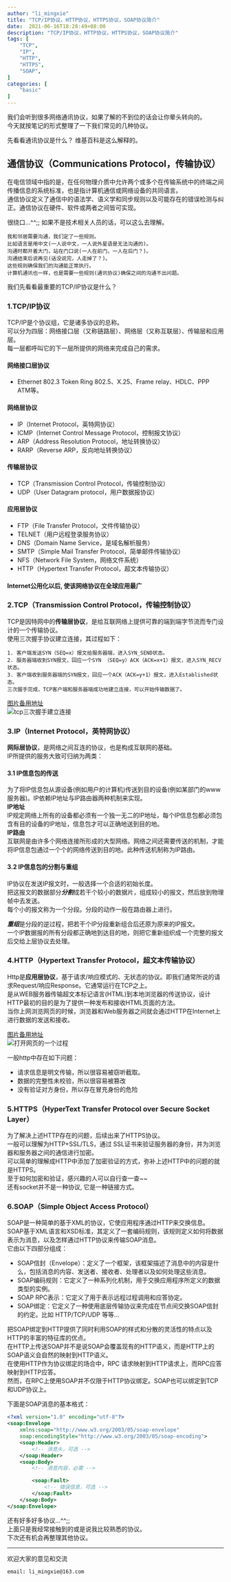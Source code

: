 ```yaml
---
author: "li_mingxie"
title: "TCP/IP协议，HTTP协议，HTTPS协议，SOAP协议简介"
date:  2021-06-16T18:28:49+08:00
description: "TCP/IP协议，HTTP协议，HTTPS协议，SOAP协议简介"
tags: [
    "TCP",
    "IP",
    "HTTP",
    "HTTPS",
    "SOAP",
]
categories: [
    "basic"
]
---
```


我们会听到很多网络通讯协议，如果了解的不到位的话会让你晕头转向的。  
今天就按笔记的形式整理了一下我们常见的几种协议。  

先看看通讯协议是什么？ 维基百科是这么解释的。  

## 通信协议（Communications Protocol，传输协议）

在电信领域中指的是，在任何物理介质中允许两个或多个在传输系统中的终端之间传播信息的系统标准，也是指计算机通信或网络设备的共同语言。  
通信协议定义了通信中的语法学、语义学和同步规则以及可能存在的错误检测与纠正。通信协议在硬件、软件或两者之间皆可实现。

很绕口...^^;; 如果不是技术相关人员的话，可以这么去理解。

```
我和邻居需要沟通，我们定了一些规则。  
比如语言是用中文(一人说中文，一人说外星语是无法沟通的)。  
沟通时都开着大门，站在门口说(一人在前门，一人在后门？)。  
沟通结束后说再见(话没说完，人走掉了？)。  
这些规则确保我们的沟通能正常执行。  
计算机通讯也一样，也是需要一些规则(通讯协议)确保之间的沟通不出问题。
```

我们先看看最重要的TCP/IP协议是什么？

### 1.TCP/IP协议

TCP/IP是个协议组，它是诸多协议的总称。  
可以分为四层：网络接口层（又称链路层）、网络层（又称互联层）、传输层和应用层。  
每一层都呼叫它的下一层所提供的网络来完成自己的需求。  

#### 网络接口层协议

* Ethernet 802.3  Token Ring 802.5、X.25、Frame relay、HDLC、PPP ATM等。

#### 网络层协议

* IP（Internet Protocol，英特网协议）  
* ICMP（Internet Control Message Protocol，控制报文协议）  
* ARP（Address Resolution Protocol，地址转换协议）  
* RARP（Reverse ARP，反向地址转换协议）  

#### 传输层协议

* TCP（Transmission Control Protocol，传输控制协议）  
* UDP（User Datagram protocol，用户数据报协议）

#### 应用层协议

* FTP（File Transfer Protocol，文件传输协议）  
* TELNET（用户远程登录服务协议）  
* DNS（Domain Name Service，是域名解析服务）  
* SMTP（Simple Mail Transfer Protocol，简单邮件传输协议）  
* NFS（Network File System，网络文件系统）  
* HTTP（Hypertext Transfer Protocol，超文本传输协议）

#### Internet公用化以后, 使该网络协议在全球应用最广

### 2.TCP（Transmission Control Protocol，传输控制协议）

TCP是因特网中的**传输层协议**，是给互联网络上提供可靠的端到端字节流而专门设计的一个传输协议。  
使用三次握手协议建立连接，其过程如下：

```
1. 客户端发送SYN（SEQ=x）报文给服务器端，进入SYN_SEND状态。
2. 服务器端收到SYN报文，回应一个SYN （SEQ=y）ACK（ACK=x+1）报文，进入SYN_RECV状态。
3. 客户端收到服务器端的SYN报文，回应一个ACK（ACK=y+1）报文，进入Established状态。
三次握手完成，TCP客户端和服务器端成功地建立连接，可以开始传输数据了。
```

[图片备用地址](https://limingxie.github.io/images/basic/tcp_1.png)  
![tcp三次握手建立连接](http://mingxie-blog.oss-cn-beijing.aliyuncs.com/image/basic/tcp_1.png?x-oss-process=image/resize,w_500,m_lfit)

### 3.IP（Internet Protocol，英特网协议）

**网际层协议**，是网络之间互连的协议，也是构成互联网的基础。  
IP所提供的服务大致可归纳为两类：

#### 3.1 IP信息包的传送

为了将IP信息包从源设备(例如用户的计算机)传送到目的设备(例如某部门的www服务器)。IP依赖IP地址与IP路由器两种机制来实现。  
**IP地址**  
IP规定网络上所有的设备都必须有一个独一无二的IP地址，每个IP信息包都必须包含有目的设备的IP地址，信息包才可以正确地送到目的地。  
**IP路由**  
互联网是由许多个网络连接所形成的大型网络。网络之间还需要传送的机制，才能将IP信息包通过一个个的网络传送到目的地。此种传送机制称为IP路由。

#### 3.2 IP信息包的分割与重组

IP协议在发送IP报文时，一般选择一个合适的初始长度。  
把这报文的数据部分***分割***成若干个较小的数据片，组成较小的报文，然后放到物理帧中去发送。  
每个小的报文称为一个分段。分段的动作一般在路由器上进行。  

***重组***是分段的逆过程，把若干个IP分段重新组合后还原为原来的IP报文。  
一个IP数据报的所有分段都正确地到达目的地，则把它重新组织成一个完整的报文后交给上层协议去处理。

### 4.HTTP（Hypertext Transfer Protocol，超文本传输协议）

Http是**应用层协议**，基于请求/响应模式的、无状态的协议。即我们通常所说的请求Request/响应Response。它通常运行在TCP之上。  
是从WEB服务器传输超文本标记语言(HTML)到本地浏览器的传送协议，设计HTTP最初的目的是为了提供一种发布和接收HTML页面的方法。  
当你上网浏览网页的时候，浏览器和Web服务器之间就会通过HTTP在Internet上进行数据的发送和接收。  

[图片备用地址](https://limingxie.github.io/images/basic/http_dns_1.png)  
![打开网页的一个过程](http://mingxie-blog.oss-cn-beijing.aliyuncs.com/image/basic/http_dns_1.png?x-oss-process=image/resize,w_600,m_lfit)

一般http中存在如下问题：  

* 请求信息是明文传输，所以很容易被窃听截取。
* 数据的完整性未校验，所以很容易被篡改
* 没有验证对方身份，所以存在冒充身份的危险

### 5.HTTPS（HyperText Transfer Protocol over Secure Socket Layer）

为了解决上述HTTP存在的问题，后续出来了HTTPS协议。  
一般可以理解为HTTP+SSL/TLS，通过 SSL证书来验证服务器的身份，并为浏览器和服务器之间的通信进行加密。  
可以简单的理解成HTTP中添加了加密验证的方式，弥补上述HTTP中的问题的就是HTTPS。  
至于如何加密和验证，感兴趣的人可以自行查一查~~  
还有socket并不是一种协议, 它是一种链接方式。  

### 6.SOAP（Simple Object Access Protocol）

SOAP是一种简单的基于XML的协议，它使应用程序通过HTTP来交换信息。  
SOAP基于XML语言和XSD标准，其定义了一套编码规则，该规则定义如何将数据表示为消息，以及怎样通过HTTP协议来传输SOAP消息。  
它由以下四部分组成：
* SOAP信封（Envelope）：定义了一个框架，该框架描述了消息中的内容是什么，包括消息的内容、发送者、接收者、处理者以及如何处理这些消息。
* SOAP编码规则：它定义了一种系列化机制，用于交换应用程序所定义的数据类型的实例。
* SOAP RPC表示：它定义了用于表示远程过程调用和应答协定。
* SOAP绑定：它定义了一种使用底层传输协议来完成在节点间交换SOAP信封的约定。比如 HTTP/TCP/UDP 等等...

把SOAP绑定到HTTP提供了同时利用SOAP的样式和分散的灵活性的特点以及HTTP的丰富的特征库的优点。  
在HTTP上传送SOAP并不是说SOAP会覆盖现有的HTTP语义，而是HTTP上的SOAP语义会自然的映射到HTTP语义。  
在使用HTTP作为协议绑定的场合中，RPC 请求映射到HTTP请求上，而RPC应答映射到HTTP应答。  
然而，在RPC上使用SOAP并不仅限于HTTP协议绑定。SOAP也可以绑定到TCP和UDP协议上。

下面是SOAP消息的基本格式：

```xml
<?xml version="1.0" encoding="utf-8"?>
<soap:Envelope
    xmlns:soap="http://www.w3.org/2003/05/soap-envelope"
    soap:encodingStyle="http://www.w3.org/2003/05/soap-encoding">
    <soap:Header>
        <!-- 消息头，可选 -->
    </soap:Header>
    <soap:Body>
        <!-- 消息内容，必需 -->

        <soap:Fault>
            <!-- 错误信息，可选 -->
        </soap:Fault>
    </soap:Body>
</soap:Envelope>
```

还有好多好多协议...^^;;  
上面只是我经常接触到的或是说我比较熟悉的协议。  
下次还有机会再整理其他协议。

----------------------------------------------
欢迎大家的意见和交流

`email: li_mingxie@163.com`
